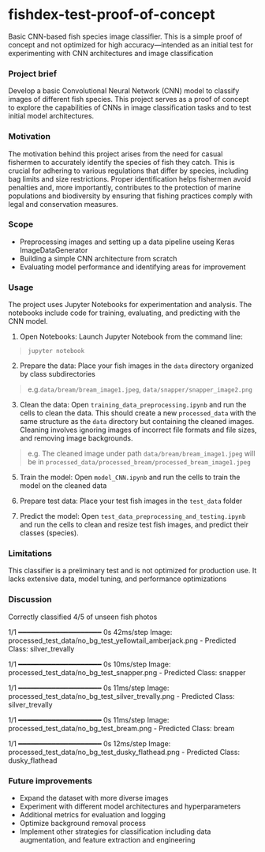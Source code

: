 # fishdex-test-proof-of-concept
Basic CNN-based fish species image classifier. This is a simple proof of concept and not optimized for high accuracy—intended as an initial test for experimenting with CNN architectures and image classification

### Project brief

Develop a basic Convolutional Neural Network (CNN) model to classify images of different fish species. This project serves as a proof of concept to explore the capabilities of CNNs in image classification tasks and to test initial model architectures.

### Motivation

The motivation behind this project arises from the need for casual fishermen to accurately identify the species of fish they catch. This is crucial for adhering to various regulations that differ by species, including bag limits and size restrictions. Proper identification helps fishermen avoid penalties and, more importantly, contributes to the protection of marine populations and biodiversity by ensuring that fishing practices comply with legal and conservation measures.

### Scope

* Preprocessing images and setting up a data pipeline useing Keras ImageDataGenerator
* Building a simple CNN architecture from scratch
* Evaluating model performance and identifying areas for improvement

### Usage

The project uses Jupyter Notebooks for experimentation and analysis. The notebooks include code for training, evaluating, and predicting with the CNN model.

1. Open Notebooks: Launch Jupyter Notebook from the command line:
> ```jupyter notebook```
2. Prepare the data: Place your fish images in the ```data``` directory organized by class subdirectories
> e.g.```data/bream/bream_image1.jpeg```, ```data/snapper/snapper_image2.png```
3. Clean the data: Open ```training_data_preprocessing.ipynb``` and run the cells to clean the data. This should create a new ```processed_data``` with the same structure as the ```data``` directory but containing the cleaned images. Cleaning involves ignoring images of incorrect file formats and file sizes, and removing image backgrounds.
> e.g. The cleaned image under path ```data/bream/bream_image1.jpeg``` will be in ```processed_data/processed_bream/processed_bream_image1.jpeg```
5. Train the model: Open ```model_CNN.ipynb``` and run the cells to train the model on the cleaned data

6. Prepare test data: Place your test fish images in the ```test_data``` folder

7. Predict the model: Open ```test_data_preprocessing_and_testing.ipynb``` and run the cells to clean and resize test fish images, and predict their classes (species).

### Limitations

This classifier is a preliminary test and is not optimized for production use. It lacks extensive data, model tuning, and performance optimizations

### Discussion

Correctly classified 4/5 of unseen fish photos

1/1 ━━━━━━━━━━━━━━━━━━━━ 0s 42ms/step
Image: processed_test_data/no_bg_test_yellowtail_amberjack.png - Predicted Class: silver_trevally

1/1 ━━━━━━━━━━━━━━━━━━━━ 0s 10ms/step
Image: processed_test_data/no_bg_test_snapper.png - Predicted Class: snapper

1/1 ━━━━━━━━━━━━━━━━━━━━ 0s 11ms/step
Image: processed_test_data/no_bg_test_silver_trevally.png - Predicted Class: silver_trevally

1/1 ━━━━━━━━━━━━━━━━━━━━ 0s 11ms/step
Image: processed_test_data/no_bg_test_bream.png - Predicted Class: bream

1/1 ━━━━━━━━━━━━━━━━━━━━ 0s 12ms/step
Image: processed_test_data/no_bg_test_dusky_flathead.png - Predicted Class: dusky_flathead

### Future improvements

* Expand the dataset with more diverse images
* Experiment with different model architectures and hyperparameters
* Additional metrics for evaluation and logging
* Optimize background removal process
* Implement other strategies for classification including data augmentation, and feature extraction and engineering
